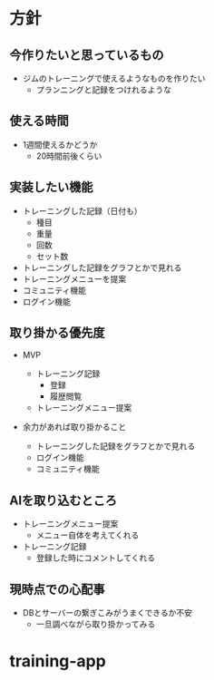 # 方針


## 今作りたいと思っているもの

- ジムのトレーニングで使えるようなものを作りたい
    - プランニングと記録をつけれるような

## 使える時間

- 1週間使えるかどうか
    - 20時間前後くらい

## 実装したい機能

- トレーニングした記録（日付も）
    - 種目
    - 重量
    - 回数
    - セット数
- トレーニングした記録をグラフとかで見れる
- トレーニングメニューを提案
- コミュニティ機能
- ログイン機能

## 取り掛かる優先度

- MVP
    
    - トレーニング記録
        - 登録
        - 履歴閲覧
    - トレーニングメニュー提案
- 余力があれば取り掛かること
    
    - トレーニングした記録をグラフとかで見れる
    - ログイン機能
    - コミュニティ機能

## AIを取り込むところ

- トレーニングメニュー提案
    - メニュー自体を考えてくれる
- トレーニング記録
    - 登録した時にコメントしてくれる

## 現時点での心配事

- DBとサーバーの繋ぎこみがうまくできるか不安
    - 一旦調べながら取り掛かってみる



# training-app

